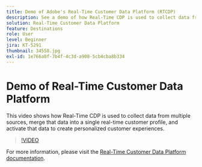```yaml
---
title: Demo of Adobe's Real-Time Customer Data Platform (RTCDP)
description: See a demo of how Real-Time CDP is used to collect data from multiple sources, merge that data into a single real-time customer profile, and activate that data to create personalized customer experiences.
solution: Real-Time Customer Data Platform
feature: Destinations
role: User
level: Beginner
jira: KT-5291
thumbnail: 34558.jpg
exl-id: 1e766a0f-7b4f-4c3d-a908-5cb4cba8b334
---
```

# Demo of Real-Time Customer Data Platform

This video shows how Real-Time CDP is used to collect data from multiple sources, merge that data into a single real-time customer profile, and activate that data to create personalized customer experiences.

>[!VIDEO](https://video.tv.adobe.com/v/34558?quality=12&learn=on)


For  more information, please visit the [Real-Time Customer Data Platform documentation](https://experienceleague.adobe.com/docs/experience-platform/rtcdp/overview.html).